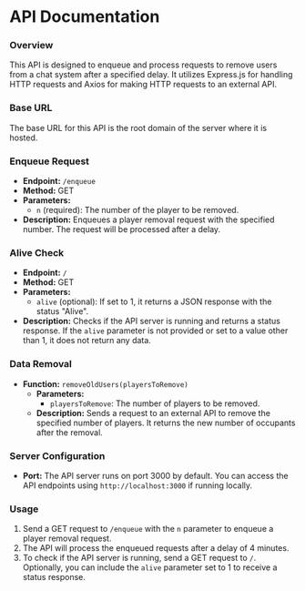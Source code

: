 # API Documentation

### Overview
This API is designed to enqueue and process requests to remove users from a chat system after a specified delay. It utilizes Express.js for handling HTTP requests and Axios for making HTTP requests to an external API.

### Base URL
The base URL for this API is the root domain of the server where it is hosted.

### Enqueue Request
- **Endpoint:** `/enqueue`
- **Method:** GET
- **Parameters:**
  - `n` (required): The number of the player to be removed.
- **Description:** Enqueues a player removal request with the specified number. The request will be processed after a delay.

### Alive Check
- **Endpoint:** `/`
- **Method:** GET
- **Parameters:**
  - `alive` (optional): If set to 1, it returns a JSON response with the status "Alive".
- **Description:** Checks if the API server is running and returns a status response. If the `alive` parameter is not provided or set to a value other than 1, it does not return any data.

### Data Removal
- **Function:** `removeOldUsers(playersToRemove)`
  - **Parameters:**
    - `playersToRemove`: The number of players to be removed.
  - **Description:** Sends a request to an external API to remove the specified number of players. It returns the new number of occupants after the removal.

### Server Configuration
- **Port:** The API server runs on port 3000 by default. You can access the API endpoints using `http://localhost:3000` if running locally.

### Usage
1. Send a GET request to `/enqueue` with the `n` parameter to enqueue a player removal request.
2. The API will process the enqueued requests after a delay of 4 minutes.
3. To check if the API server is running, send a GET request to `/`. Optionally, you can include the `alive` parameter set to 1 to receive a status response.
